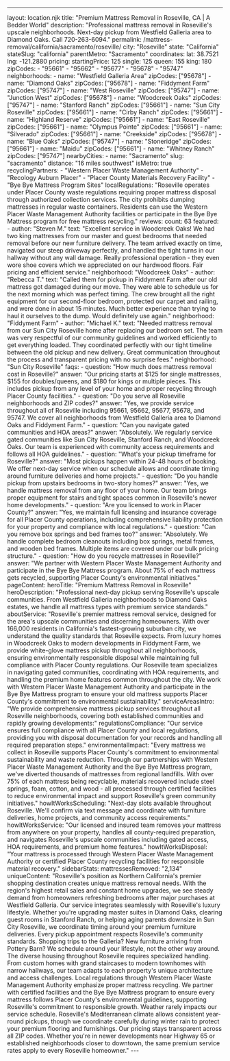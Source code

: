 ---
layout: location.njk
title: "Premium Mattress Removal in Roseville, CA | A Bedder World"
description: "Professional mattress removal in Roseville's upscale neighborhoods. Next-day pickup from Westfield Galleria area to Diamond Oaks. Call 720-263-6094."
permalink: /mattress-removal/california/sacramento/roseville/
city: "Roseville" state: "California" stateSlug: "california" parentMetro: "Sacramento" coordinates: lat: 38.7521 lng: -121.2880 pricing: startingPrice: 125 single: 125 queen: 155 king: 180 zipCodes: - "95661" - "95662" - "95677" - "95678" - "95747" neighborhoods: - name: "Westfield Galleria Area" zipCodes: ["95678"] - name: "Diamond Oaks" zipCodes: ["95678"] - name: "Fiddyment Farm" zipCodes: ["95747"] - name: "West Roseville" zipCodes: ["95747"] - name: "Junction West" zipCodes: ["95678"] - name: "Woodcreek Oaks" zipCodes: ["95747"] - name: "Stanford Ranch" zipCodes: ["95661"] - name: "Sun City Roseville" zipCodes: ["95661"] - name: "Cirby Ranch" zipCodes: ["95661"] - name: "Highland Reserve" zipCodes: ["95661"] - name: "East Roseville" zipCodes: ["95661"] - name: "Olympus Pointe" zipCodes: ["95661"] - name: "Silverado" zipCodes: ["95661"] - name: "Creekside" zipCodes: ["95678"] - name: "Blue Oaks" zipCodes: ["95747"] - name: "Stoneridge" zipCodes: ["95661"] - name: "Maidu" zipCodes: ["95661"] - name: "Whitney Ranch" zipCodes: ["95747"] nearbyCities: - name: "Sacramento" slug: "sacramento" distance: "16 miles southwest" isMetro: true recyclingPartners: - "Western Placer Waste Management Authority" - "Recology Auburn Placer" - "Placer County Materials Recovery Facility" - "Bye Bye Mattress Program Sites" localRegulations: "Roseville operates under Placer County waste regulations requiring proper mattress disposal through authorized collection services. The city prohibits dumping mattresses in regular waste containers. Residents can use the Western Placer Waste Management Authority facilities or participate in the Bye Bye Mattress program for free mattress recycling." reviews: count: 63 featured: - author: "Steven M." text: "Excellent service in Woodcreek Oaks! We had two king mattresses from our master and guest bedrooms that needed removal before our new furniture delivery. The team arrived exactly on time, navigated our steep driveway perfectly, and handled the tight turns in our hallway without any wall damage. Really professional operation - they even wore shoe covers which we appreciated on our hardwood floors. Fair pricing and efficient service." neighborhood: "Woodcreek Oaks" - author: "Rebecca T." text: "Called them for pickup in Fiddyment Farm after our old mattress got damaged during our move. They were able to schedule us for the next morning which was perfect timing. The crew brought all the right equipment for our second-floor bedroom, protected our carpet and railing, and were done in about 15 minutes. Much better experience than trying to haul it ourselves to the dump. Would definitely use again." neighborhood: "Fiddyment Farm" - author: "Michael K." text: "Needed mattress removal from our Sun City Roseville home after replacing our bedroom set. The team was very respectful of our community guidelines and worked efficiently to get everything loaded. They coordinated perfectly with our tight timeline between the old pickup and new delivery. Great communication throughout the process and transparent pricing with no surprise fees." neighborhood: "Sun City Roseville" faqs: - question: "How much does mattress removal cost in Roseville?" answer: "Our pricing starts at $125 for single mattresses, $155 for doubles/queens, and $180 for kings or multiple pieces. This includes pickup from any level of your home and proper recycling through Placer County facilities." - question: "Do you serve all Roseville neighborhoods and ZIP codes?" answer: "Yes, we provide service throughout all of Roseville including 95661, 95662, 95677, 95678, and 95747. We cover all neighborhoods from Westfield Galleria area to Diamond Oaks and Fiddyment Farm." - question: "Can you navigate gated communities and HOA areas?" answer: "Absolutely. We regularly service gated communities like Sun City Roseville, Stanford Ranch, and Woodcreek Oaks. Our team is experienced with community access requirements and follows all HOA guidelines." - question: "What's your pickup timeframe for Roseville?" answer: "Most pickups happen within 24-48 hours of booking. We offer next-day service when our schedule allows and coordinate timing around furniture deliveries and home projects." - question: "Do you handle pickup from upstairs bedrooms in two-story homes?" answer: "Yes, we handle mattress removal from any floor of your home. Our team brings proper equipment for stairs and tight spaces common in Roseville's newer home developments." - question: "Are you licensed to work in Placer County?" answer: "Yes, we maintain full licensing and insurance coverage for all Placer County operations, including comprehensive liability protection for your property and compliance with local regulations." - question: "Can you remove box springs and bed frames too?" answer: "Absolutely. We handle complete bedroom cleanouts including box springs, metal frames, and wooden bed frames. Multiple items are covered under our bulk pricing structure." - question: "How do you recycle mattresses in Roseville?" answer: "We partner with Western Placer Waste Management Authority and participate in the Bye Bye Mattress program. About 75% of each mattress gets recycled, supporting Placer County's environmental initiatives." pageContent: heroTitle: "Premium Mattress Removal in Roseville" heroDescription: "Professional next-day pickup serving Roseville's upscale communities. From Westfield Galleria neighborhoods to Diamond Oaks estates, we handle all mattress types with premium service standards." aboutService: "Roseville's premier mattress removal service, designed for the area's upscale communities and discerning homeowners. With over 166,000 residents in California's fastest-growing suburban city, we understand the quality standards that Roseville expects. From luxury homes in Woodcreek Oaks to modern developments in Fiddyment Farm, we provide white-glove mattress pickup throughout all neighborhoods, ensuring environmentally responsible disposal while maintaining full compliance with Placer County regulations. Our Roseville team specializes in navigating gated communities, coordinating with HOA requirements, and handling the premium home features common throughout the city. We work with Western Placer Waste Management Authority and participate in the Bye Bye Mattress program to ensure your old mattress supports Placer County's commitment to environmental sustainability." serviceAreasIntro: "We provide comprehensive mattress pickup services throughout all Roseville neighborhoods, covering both established communities and rapidly growing developments:" regulationsCompliance: "Our service ensures full compliance with all Placer County and local regulations, providing you with disposal documentation for your records and handling all required preparation steps." environmentalImpact: "Every mattress we collect in Roseville supports Placer County's commitment to environmental sustainability and waste reduction. Through our partnerships with Western Placer Waste Management Authority and the Bye Bye Mattress program, we've diverted thousands of mattresses from regional landfills. With over 75% of each mattress being recyclable, materials recovered include steel springs, foam, cotton, and wood - all processed through certified facilities to reduce environmental impact and support Roseville's green community initiatives." howItWorksScheduling: "Next-day slots available throughout Roseville. We'll confirm via text message and coordinate with furniture deliveries, home projects, and community access requirements." howItWorksService: "Our licensed and insured team removes your mattress from anywhere on your property, handles all county-required preparation, and navigates Roseville's upscale communities including gated access, HOA requirements, and premium home features." howItWorksDisposal: "Your mattress is processed through Western Placer Waste Management Authority or certified Placer County recycling facilities for responsible material recovery." sidebarStats: mattressesRemoved: "2,134" uniqueContent: "Roseville's position as Northern California's premier shopping destination creates unique mattress removal needs. With the region's highest retail sales and constant home upgrades, we see steady demand from homeowners refreshing bedrooms after major purchases at Westfield Galleria. Our service integrates seamlessly with Roseville's luxury lifestyle. Whether you're upgrading master suites in Diamond Oaks, clearing guest rooms in Stanford Ranch, or helping aging parents downsize in Sun City Roseville, we coordinate timing around your premium furniture deliveries. Every pickup appointment respects Roseville's community standards. Shopping trips to the Galleria? New furniture arriving from Pottery Barn? We schedule around your lifestyle, not the other way around. The diverse housing throughout Roseville requires specialized handling. From custom homes with grand staircases to modern townhomes with narrow hallways, our team adapts to each property's unique architecture and access challenges. Local regulations through Western Placer Waste Management Authority emphasize proper mattress recycling. We partner with certified facilities and the Bye Bye Mattress program to ensure every mattress follows Placer County's environmental guidelines, supporting Roseville's commitment to responsible growth. Weather rarely impacts our service schedule. Roseville's Mediterranean climate allows consistent year-round pickups, though we coordinate carefully during winter rain to protect your premium flooring and furnishings. Our pricing stays transparent across all ZIP codes. Whether you're in newer developments near Highway 65 or established neighborhoods closer to downtown, the same premium service rates apply to every Roseville homeowner." ---